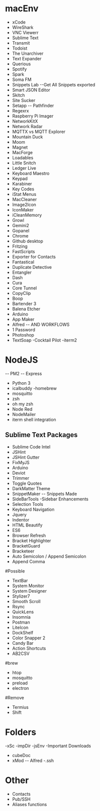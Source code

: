 # macEnv


- xCode
- WireShark
- VNC Viewerr
- Sublime Text
- Transmit
- Todoist
- The Unarchiver
- Text Expander
- Querious
- Spotify
- Spark
- Soma FM
- Snippets Lab
--Get All Snippets exported
- Smart JSON Editor
- Skitch
- Site Sucker
- Setapp
-- Pathfinder
- Regexrx
- Raspberry Pi Imager
- NetworkKitX
- Network Radar
- MQTTX vs MQTT Explorer
- Mountain Duck
- Moom
- Magnet
- MacForge
- Loadables
- Little Snitch
- Ledger Live
- Keyboard Maestro
- Keypad
- Karabiner
- Key Codes
- iStat Menus
- MacCleaner
- Image2Icon
- IconMaker
- iCleanMemory
- Growl
- Gemini2
- Gopanel
- Chrome
- Github desktop
- Fritzing
- FastScripts
- Exporter for Contacts
- Fantastical
- Duplicate Detective
- Entangler
- Dash
- Cura
- Core Tunnel
- CopyClip
- Boop
- Bartender 3
- Balena Etcher
- Arduino
- App Maker
- Alfred
-- AND WORKFLOWS
- 1 Password
- Photoshop
- TextSoap
-Cocktail Pilot
-iterm2


# NodeJS
-- PM2
-- Express
- Python 3
- icalbuddy
-homebrew
- mosquitto
- zsh
- oh my zsh
- Node Red
- NodeMailer
- iterm shell integration

## Sublime Text Packages
- Sublime Code Intel
- JSHint
- JSHint Gutter
- FixMyJS
- Arduino
- Deviot
- Trimmer
- Toggle Quotes
- DarkMatter Theme
- SnippetMaker
-- Snippets Made
- SideBarTools
-Sidebar Enhancements
- Selection Tools
- Keyboard Navigation
- Jquery
- Indentor
- HTML Beautify
- ES6
- Browser Refresh
- Bracket Highlighter
- BracketGuard
- Bracketeer
- Auto Semicolon / Append Semicolon
- Append Comma




#Possible
- TextBar
- System Monitor
- System Designer
- Stylizer7
- Smooth Scroll
- Rsync
- QuickLens
- Insomnia
- Postman
- LiteIcon
- DockShelf
- Color Snapper 2
- Candy Bar
- Action Shortcuts
- AB2CSV

#brew
- htop
- mosquitto
- preload
- electron

#Remove
- Termius
- Shift

# Folders
-xSc
-impDir
-jsEnv
-Important Downloads
- cubeDoc
- xMod
-- Alfred
-.ssh

# Other
- Contacts
- Pub/SSH
- Aliases functions

